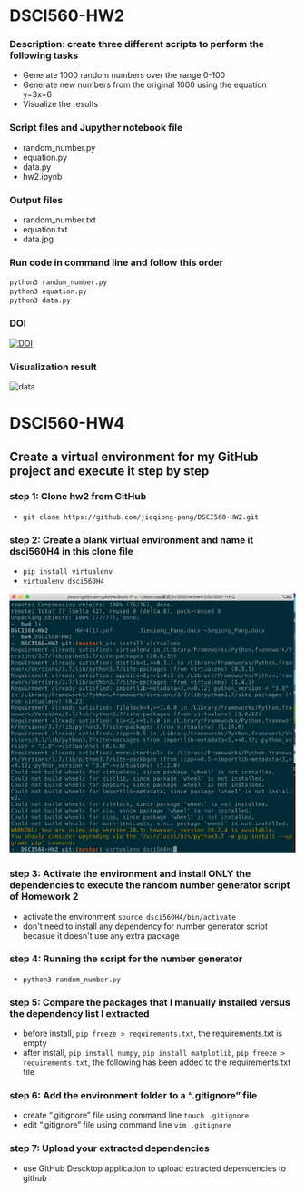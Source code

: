 # DSCI560-HW2

### Description: create three different scripts to perform the following tasks
- Generate 1000 random numbers over the range 0-100 
- Generate new numbers from the original 1000 using the equation y=3x+6 
- Visualize the results 

### Script files and Jupyther notebook file
- random_number.py
- equation.py 
- data.py
- hw2.ipynb

### Output files
- random_number.txt
- equation.txt
- data.jpg

### Run code in command line and follow this order
``` 
python3 random_number.py
python3 equation.py 
python3 data.py
```

### DOI
[![DOI](https://zenodo.org/badge/296792546.svg)](https://zenodo.org/badge/latestdoi/296792546)

### Visualization result
![data](https://user-images.githubusercontent.com/56018075/94214214-c9efc800-fe8d-11ea-9611-30e2515a2383.jpg)


# DSCI560-HW4

## Create a virtual environment for my GitHub project and execute it step by step

### step 1: Clone hw2 from GitHub
- `git clone https://github.com/jieqiong-pang/DSCI560-HW2.git`

### step 2: Create a blank virtual environment and name it dsci560H4 in this clone file
- `pip install virtualenv`
- `virtualenv dsci560H4`

![data](https://github.com/jieqiong-pang/DSCI560-HW2/blob/master/Picture1.png)

### step 3: Activate the environment and install ONLY the dependencies to execute the random number generator script of Homework 2
- activate the environment `source dsci560H4/bin/activate`
- don't need to install any dependency for number generator script becasue it doesn't use any extra package

### step 4: Running the script for the number generator
- `python3 random_number.py`

### step 5: Compare the packages that I manually installed versus the dependency list I extracted
- before install, `pip freeze > requirements.txt`, the requirements.txt is empty
- after install, `pip install numpy`, `pip install matplotlib`, `pip freeze > requirements.txt`, the following has been added to the requirements.txt file

### step 6: Add the environment folder to a “.gitignore” file 
- create “.gitignore” file using command line `touch .gitignore`
- edit “.gitignore” file using command line `vim .gitignore`

### step 7: Upload your extracted dependencies 
- use GitHub Descktop application to upload extracted dependencies to github
